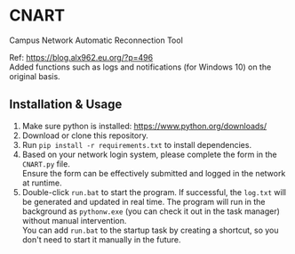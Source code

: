 # CNART
Campus Network Automatic Reconnection Tool

Ref: https://blog.alx962.eu.org/?p=496  
Added functions such as logs and notifications (for Windows 10) on the original basis.  

## Installation & Usage
1. Make sure python is installed: https://www.python.org/downloads/
2. Download or clone this repository.
3. Run `pip install -r requirements.txt` to install dependencies.
4. Based on your network login system, please complete the form in the `CNART.py` file.  
   Ensure the form can be effectively submitted and logged in the network at runtime.
6. Double-click `run.bat` to start the program. If successful, the `log.txt` will be generated and updated in real time.
   The program will run in the background as `pythonw.exe` (you can check it out in the task manager) without manual intervention.  
   You can add `run.bat` to the startup task by creating a shortcut, so you don't need to start it manually in the future.

